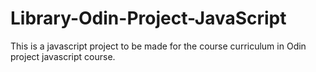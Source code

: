 # Library-Odin-Project-JavaScript
This is a javascript project to be made for the course curriculum in Odin project javascript course.